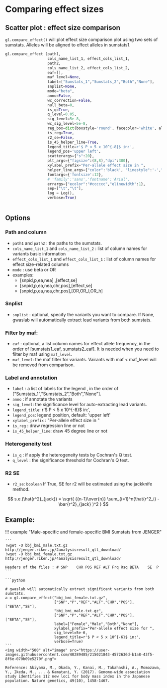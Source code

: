 # Comparing effect sizes

## Scatter plot : effect size comparison
`gl.compare_effect()` will plot effect size comparison plot using two sets of sumstats. Alleles will be aligned to effect alleles in sumstats1.

```python
gl.compare_effect (path1,
                   cols_name_list_1, effect_cols_list_1,
                   path2,
                   cols_name_list_2, effect_cols_list_2,
                   eaf=[],
                   maf_level=None,
                   label=["Sumstats_1","Sumstats_2","Both","None"],
                   snplist=None,
                   mode="beta",
                   anno=False,
                   wc_correction=False, 
                   null_beta=0,
                   is_q=True,
                   q_level=0.05,
                   sig_level=5e-8,
                   wc_sig_level=5e-8,
                   reg_box=dict(boxstyle='round', facecolor='white', alpha=1,edgecolor="grey"),
                   is_reg=True,
                   r2_se=False,
                   is_45_helper_line=True,
                   legend_title=r'$ P < 5 x 10^{-8}$ in:',
                   legend_pos='upper left',
                   scatterargs={"s":20},
                   plt_args={"figsize":(8,8),"dpi":300},
                   xylabel_prefix="Per-allele effect size in ",
                   helper_line_args={"color":'black', "linestyle":'-',"lw":1},
                   fontargs={'fontsize':12},
                   # 'family':'sans','fontname':'Arial',
                   errargs={"ecolor":"#cccccc","elinewidth":1},
                   sep=["\t","\t"],
                   log = Log(),
                   verbose=True)
    

```

## Options
### Path and column
- `path1` and `path2` : the paths to the sumstats.
- `cols_name_list_1` and `cols_name_list_2` : list of column names for variants basic information
- `effect_cols_list_1` and `effect_cols_list_1` : list of column names for effect size-related columns
- `mode` : use beta or OR 
-  examples:
    - [snpid,p,ea,nea]        ,[effect,se]
    - [snpid,p,ea,nea,chr,pos],[effect,se]
    - [snpid,p,ea,nea,chr,pos],[OR,OR_l,OR_h]

### Snplist
- `snplist` : optional, specify the variants you want to compare. If None, gwaslab will automatically extract lead variants from both sumstats.

### Filter by maf: 
- `eaf` : optional, a list column names for effect allele frequency, in the order of [sumstats1_eaf, sumstats2_eaf]. It is needed when you need to filter by maf using `maf_level`.
- `maf_level`: the maf filter for variants. Vairants with maf < maf_level will be removed from comparison.

### Label and annotation
- `label` : a list of labels for the legend , in the order of ["Sumstats_1","Sumstats_2","Both","None"].
- `anno` : if annotate the variants
- `sig_level`: the significance level for auto-extracting lead variants.
- `legend_title`: r'$ P < 5 x 10^{-8}$ in:',
- `legend_pos`: legend position, default: 'upper left'
- `xylabel_prefix` : "Per-allele effect size in "
- `is_reg` : draw regression line or not
- `is_45_helper_line`: draw 45 degree line or not

### Heterogeneity test
- `is_q` : if apply the heterogeneity tests by Cochran's Q test.
- `q_level` : the significance threshold for Cochran's Q test.

### R2 SE

- `r2_se`: `boolean` If True, SE for r2 will be estimated using the jackknife method.

$$ s.e.(\hat{r^2}_{jack}) = \sqrt{ {{n-1}\over{n}} \sum_{i=1}^n(\hat{r^2_i} -\bar{r^2}_{jack} )^2 } $$

## Example:

!!! example "Male-specific and female-specific BMI Sumstats from JENGER"
    
    ```
    !wget -O bbj_bmi_male.txt.gz http://jenger.riken.jp/2analysisresult_qtl_download/
    !wget -O bbj_bmi_female.txt.gz http://jenger.riken.jp/4analysisresult_qtl_download/

    Headers of the files : # SNP	CHR	POS	REF	ALT	Frq	Rsq	BETA	SE	P
    ```
    
    ```python
    
    # gwaslab will automatically extract significant variants from both sumstats. 
    a = gl.compare_effect("bbj_bmi_female.txt.gz",
                          ["SNP","P","REF","ALT","CHR","POS"],["BETA","SE"],
                          "bbj_bmi_male.txt.gz",
                          ["SNP","P","REF","ALT","CHR","POS"],["BETA","SE"],
                          label=["Female","Male","Both","None"],
                          xylabel_prefix="Per-allele effect size for ",
                          sig_level=5e-6,
                          legend_title=r'$ P < 5 x 10^{-6}$ in:',
                          verbose=True)
    ```
    <img width="500" alt="image" src="https://user-images.githubusercontent.com/40289485/215021843-4572636d-b1a8-43f5-8f6e-070b09e5270f.png">
    
    Reference: Akiyama, M., Okada, Y., Kanai, M., Takahashi, A., Momozawa, Y., Ikeda, M., ... & Kamatani, Y. (2017). Genome-wide association study identifies 112 new loci for body mass index in the Japanese population. Nature genetics, 49(10), 1458-1467.
